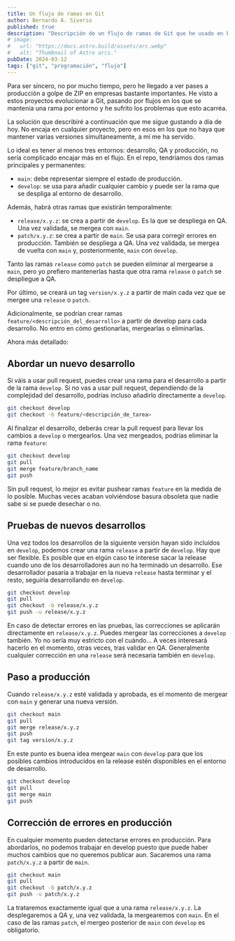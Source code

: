 ```yaml
---
title: Un flujo de ramas en Git
author: Bernardo A. Siverio
published: true
description: "Descripción de un flujo de ramas de Git que he usado en bastantes proyectos."
# image:
#   url: "https://docs.astro.build/assets/arc.webp"
#   alt: "Thumbnail of Astro arcs."
pubDate: 2024-03-12
tags: ["git", "programación", "flujo"]
---
```


Para ser sincero, no por mucho tiempo, pero he llegado a ver pases a producción a golpe de ZIP en empresas bastante importantes. He visto a estos proyectos evolucionar a Git, pasando por flujos en los que se mantenía una rama por entorno y he sufrito los problemas que esto acarréa.

La solución que describiré a continuación que me sigue gustando a día de hoy. No encaja en cualquier proyecto, pero en esos en los que no haya que mantener varias versiones simultaneamente, a mí me ha servido.

Lo ideal es tener al menos tres entornos: desarrollo, QA y producción, no sería complicado encajar más en el flujo.
En el repo, tendríamos dos ramas principales y permanentes:
- `main`: debe representar siempre el estado de producción.
- `develop`: se usa para añadir cualquier cambio y puede ser la rama que se despliga al entorno de desarrollo.

Además, habrá otras ramas que existirán temporalmente:
- `release/x.y.z`: se crea a partir de `develop`. Es la que se despliega en QA. Una vez validada, se mergea con `main`.
- `patch/x.y.z`: se crea a partir de `main`. Se usa para corregir errores en producción. También se despliega a QA. Una vez validada, se mergea de vuelta con `main` y, posteriormente, `main` con `develop`.

Tanto las ramas `release` como `patch` se pueden eliminar al mergearse a `main`, pero yo prefiero mantenerlas hasta que otra rama `release` o `patch` se despliegue a QA.

Por último, se creará un tag `version/x.y.z` a partir de main cada vez que se mergee una `release` o `patch`.

Adicionalmente, se podrían crear ramas `feature/<descripción_del_desarrollo>` a partir de develop para cada desarrollo. No entro en cómo gestionarlas, mergearlas o eliminarlas.

Ahora más detallado:

## Abordar un nuevo desarrollo

Si váis a usar pull request, puedes crear una rama para el desarrollo a partir de la rama `develop`. Si no vas a usar pull request, dependiendo de la complejidad del desarrollo, podrías incluso añadirlo directamente a `develop`.

```bash
git checkout develop
git checkout -b feature/<descripción_de_tarea>
```

Al finalizar el desarrollo, deberás crear la pull request para llevar los cambios a `develop` o mergearlos. Una vez mergeados, podrías eliminar la rama `feature`:

```bash
git checkout develop
git pull
git merge feature/branch_name
git push
```

Sin pull request, lo mejor es evitar pushear ramas `feature` en la medida de lo posible. Muchas veces acaban volviéndose basura obsoleta que nadie sabe si se puede desechar o no.

## Pruebas de nuevos desarrollos

Una vez todos los desarrollos de la siguiente versión hayan sido incluídos en `develop`, podemos crear una rama `release` a partir de `develop`. Hay que ser flexible. Es posible que en elgún caso te interese sacar la release cuando uno de los desarrolladores aun no ha terminado un desarrollo. Ese desarrollador pasaría a trabajar en la nueva `release` hasta terminar y el resto, seguiría desarrollando en `develop`.

```bash
git checkout develop
git pull
git checkout -b release/x.y.z
git push -u release/x.y.z
```

En caso de detectar errores en las pruebas, las correcciones se aplicarán directamente en `release/x.y.z`. Puedes mergear las correcciones a `develop` también. Yo no sería muy estricto con el cuándo... A veces interesará hacerlo en el momento, otras veces, tras validar en QA. Generalmente cualquier corrección en una `release` será necesaria también en `develop`.

## Paso a producción

Cuando `release/x.y.z` esté validada y aprobada, es el momento de mergear con `main` y generar una nueva versión.

```bash
git checkout main
git pull
git merge release/x.y.z
git push
git tag version/x.y.z
```

En este punto es buena idea mergear `main` con `develop` para que los posibles cambios introducidos en la release estén disponibles en el entorno de desarrollo.

```bash
git checkout develop
git pull
git merge main
git push
```

## Corrección de errores en producción

En cualquier momento pueden detectarse errores en producción. Para abordarlos, no podemos trabajar en develop puesto que puede haber muchos cambios que no queremos publicar aun. Sacaremos una rama `patch/x.y.z` a partir de `main`.

```bash
git checkout main
git pull
git checkout -b patch/x.y.z
git push -u patch/x.y.z
```

La trataremos exactamente igual que a una rama `release/x.y.z`. La desplegaremos a QA y, una vez validada, la mergearemos con `main`. En el caso de las ramas `patch`, el mergeo posterior de `main` con `develop` es obligatorio.
